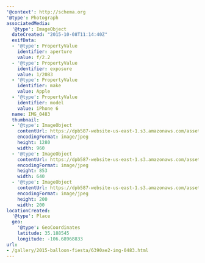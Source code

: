 ```yaml
---
'@context': http://schema.org
'@type': Photograph
associatedMedia:
  '@type': ImageObject
  dateCreated: "2015-10-08T11:14:40Z"
  exifData:
  - '@type': PropertyValue
    identifier: aperture
    value: f/2.2
  - '@type': PropertyValue
    identifier: exposure
    value: 1/2083
  - '@type': PropertyValue
    identifier: make
    value: Apple
  - '@type': PropertyValue
    identifier: model
    value: iPhone 6
  name: IMG_0483
  thumbnail:
  - '@type': ImageObject
    contentUrl: https://dpb587-website-us-east-1.s3.amazonaws.com/asset/gallery/2015-balloon-fiesta/6390ae2-img-0483~1280.jpg
    encodingFormat: image/jpeg
    height: 1280
    width: 960
  - '@type': ImageObject
    contentUrl: https://dpb587-website-us-east-1.s3.amazonaws.com/asset/gallery/2015-balloon-fiesta/6390ae2-img-0483~640w.jpg
    encodingFormat: image/jpeg
    height: 853
    width: 640
  - '@type': ImageObject
    contentUrl: https://dpb587-website-us-east-1.s3.amazonaws.com/asset/gallery/2015-balloon-fiesta/6390ae2-img-0483~200x200.jpg
    encodingFormat: image/jpeg
    height: 200
    width: 200
locationCreated:
  '@type': Place
  geo:
    '@type': GeoCoordinates
    latitude: 35.188545
    longitude: -106.68968833
url:
- /gallery/2015-balloon-fiesta/6390ae2-img-0483.html
---
```

